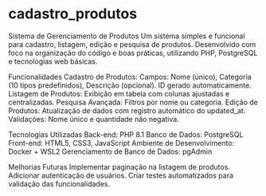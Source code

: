 # cadastro_produtos

Sistema de Gerenciamento de Produtos 
Um sistema simples e funcional para cadastro, listagem, edição e pesquisa de produtos. Desenvolvido com foco na organização do código e boas práticas, utilizando PHP, PostgreSQL e tecnologias web básicas.

Funcionalidades
Cadastro de Produtos:
Campos: Nome (único), Categoria (10 tipos predefinidos), Descrição (opcional).
ID gerado automaticamente.
Listagem de Produtos:
Exibição em tabela com colunas ajustadas e centralizadas.
Pesquisa Avançada:
Filtros por nome ou categoria.
Edição de Produtos:
Atualização de dados com registro automático do updated_at.
Validações:
Nome único e quantidade não negativa.

Tecnologias Utilizadas
Back-end: PHP 8.1
Banco de Dados: PostgreSQL
Front-end: HTML5, CSS3, JavaScript
Ambiente de Desenvolvimento: Docker + WSL2
Gerenciamento de Banco de Dados: pgAdmin

Melhorias Futuras
Implementar paginação na listagem de produtos.
Adicionar autenticação de usuários.
Criar testes automatizados para validação das funcionalidades.
